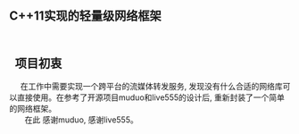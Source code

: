 C++11实现的轻量级网络框架
-
<br>  
项目初衷<br>
-
      在工作中需要实现一个跨平台的流媒体转发服务, 发现没有什么合适的网络库可以直接使用。在参考了开源项目muduo和live555的设计后, 重新封装了一个简单的网络框架。<br>  
      在此 感谢muduo, 感谢live555。
      <br>  

